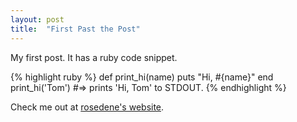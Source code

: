```yaml
---
layout: post
title:  "First Past the Post"
---
```

My first post. It has a ruby code snippet.


{% highlight ruby %}
def print_hi(name)
  puts "Hi, #{name}"
end
print_hi('Tom')
#=> prints 'Hi, Tom' to STDOUT.
{% endhighlight %}

Check me out at [rosedene's website][rosedene].

[rosedene]: http://www.rosedene.com
